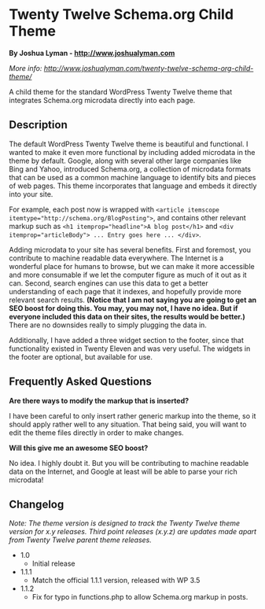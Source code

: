 Twenty Twelve Schema.org Child Theme
====================================

**By Joshua Lyman - http://www.joshualyman.com**

*More info: http://www.joshualyman.com/twenty-twelve-schema-org-child-theme/*

A child theme for the standard WordPress Twenty Twelve theme that integrates Schema.org microdata directly into each page.

Description
-----------

The default WordPress Twenty Twelve theme is beautiful and functional. I wanted to make it even more functional by including added microdata in the theme by default. Google, along with several other large companies like Bing and Yahoo, introduced Schema.org, a collection of microdata formats that can be used as a common machine language to identify bits and pieces of web pages. This theme incorporates that language and embeds it directly into your site.

For example, each post now is wrapped with `<article itemscope itemtype="http://schema.org/BlogPosting">`, and contains other relevant markup such as `<h1 itemprop="headline">A blog post</h1>` and `<div itemprop="articleBody"> ... Entry goes here ... </div>`. 

Adding microdata to your site has several benefits. First and foremost, you contribute to machine readable data everywhere. The Internet is a wonderful place for humans to browse, but we can make it more accessible and more consumable if we let the computer figure as much of it out as it can. Second, search engines can use this data to get a better understanding of each page that it indexes, and hopefully provide more relevant search results. **(Notice that I am not saying you are going to get an SEO boost for doing this. You may, you may not, I have no idea. But if everyone included this data on their sites, the results would be better.)** There are no downsides really to simply plugging the data in.

Additionally, I have added a three widget section to the footer, since that functionality existed in Twenty Eleven and was very useful. The widgets in the footer are optional, but available for use.

Frequently Asked Questions
--------------------------

**Are there ways to modify the markup that is inserted?**

I have been careful to only insert rather generic markup into the theme, so it should apply rather well to any situation. That being said, you will want to edit the theme files directly in order to make changes.

**Will this give me an awesome SEO boost?**

No idea. I highly doubt it. But you will be contributing to machine readable data on the Internet, and Google at least will be able to parse your rich microdata!

Changelog
---------

*Note: The theme version is designed to track the Twenty Twelve theme version for x.y releases. Third point releases (x.y.z) are updates made apart from Twenty Twelve parent theme releases.*

* 1.0
  * Initial release
* 1.1.1
  * Match the official 1.1.1 version, released with WP 3.5
* 1.1.2
  * Fix for typo in functions.php to allow Schema.org markup in posts. 
